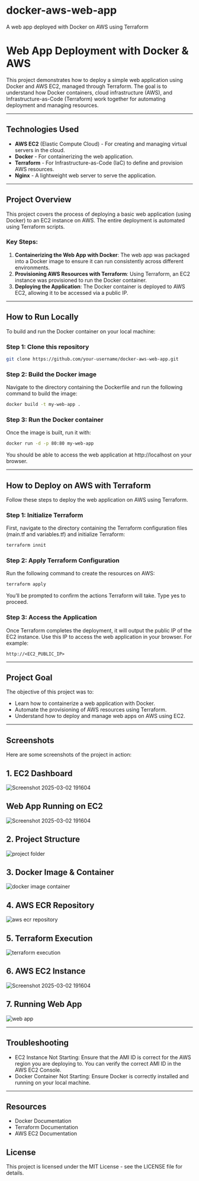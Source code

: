 # docker-aws-web-app
A web app deployed with Docker on AWS using Terraform
# Web App Deployment with Docker & AWS

This project demonstrates how to deploy a simple web application using Docker and AWS EC2, managed through Terraform. The goal is to understand how Docker containers, cloud infrastructure (AWS), and Infrastructure-as-Code (Terraform) work together for automating deployment and managing resources.

---

## Technologies Used

- **AWS EC2** (Elastic Compute Cloud) - For creating and managing virtual servers in the cloud.
- **Docker** - For containerizing the web application.
- **Terraform** - For Infrastructure-as-Code (IaC) to define and provision AWS resources.
- **Nginx** - A lightweight web server to serve the application.

---

## Project Overview

This project covers the process of deploying a basic web application (using Docker) to an EC2 instance on AWS. The entire deployment is automated using Terraform scripts.

### Key Steps:

1. **Containerizing the Web App with Docker**: The web app was packaged into a Docker image to ensure it can run consistently across different environments.
2. **Provisioning AWS Resources with Terraform**: Using Terraform, an EC2 instance was provisioned to run the Docker container.
3. **Deploying the Application**: The Docker container is deployed to AWS EC2, allowing it to be accessed via a public IP.

---

## How to Run Locally

To build and run the Docker container on your local machine:


### Step 1: Clone this repository
```bash
git clone https://github.com/your-username/docker-aws-web-app.git
```

### Step 2: Build the Docker image
Navigate to the directory containing the Dockerfile and run the following command to build the image:
```bash
docker build -t my-web-app .
```



### Step 3: Run the Docker container
Once the image is built, run it with:
```bash
docker run -d -p 80:80 my-web-app
```

You should be able to access the web application at http://localhost on your browser.

---
## How to Deploy on AWS with Terraform

Follow these steps to deploy the web application on AWS using Terraform.

### Step 1: Initialize Terraform
First, navigate to the directory containing the Terraform configuration files (main.tf and variables.tf) and initialize Terraform:
```bash
terraform innit
```


### Step 2: Apply Terraform Configuration
Run the following command to create the resources on AWS:

```bash
terraform apply
```
You’ll be prompted to confirm the actions Terraform will take. Type yes to proceed.

### Step 3: Access the Application
Once Terraform completes the deployment, it will output the public IP of the EC2 instance. Use this IP to access the web application in your browser. For example:

```text
http://<EC2_PUBLIC_IP>
```  
--- 
## Project Goal
The objective of this project was to:

- Learn how to containerize a web application with Docker.
- Automate the provisioning of AWS resources using Terraform.
- Understand how to deploy and manage web apps on AWS using EC2.
---
## Screenshots
Here are some screenshots of the project in action:

## 1. EC2 Dashboard
![Screenshot 2025-03-02 191604](https://github.com/user-attachments/assets/b0e8f2ca-019f-4884-9187-b677d2cfe432)

## Web App Running on EC2
![Screenshot 2025-03-02 191604](https://github.com/user-attachments/assets/b2bd248a-d848-4c31-87d0-61ea7d03747a)

## 2. Project Structure
![project folder](https://github.com/user-attachments/assets/abc82770-df32-4619-b5c5-cdaad2e420d7)


## 3. Docker Image & Container

![docker image   container](https://github.com/user-attachments/assets/85fe3d87-88d5-4ea6-b50c-5613fd38b468)



## 4. AWS ECR Repository
![aws ecr repository](https://github.com/user-attachments/assets/ece13926-23f9-4b15-8aca-747fcabfd63a)



## 5. Terraform Execution

![terraform execution](https://github.com/user-attachments/assets/fdad914d-32a1-47a7-a315-3174ef067385)



## 6. AWS EC2 Instance

![Screenshot 2025-03-02 191604](https://github.com/user-attachments/assets/73df3ca2-c896-4ace-b142-d841766648b3)


## 7. Running Web App

![web app](https://github.com/user-attachments/assets/7b2f57b1-b8a6-4af2-8630-ab562f3ea313)





---
## Troubleshooting
- EC2 Instance Not Starting: Ensure that the AMI ID is correct for the AWS region you are deploying to. You can verify the correct AMI ID in the AWS EC2 Console.
- Docker Container Not Starting: Ensure Docker is correctly installed and running on your local machine.
---

## Resources
- Docker Documentation
- Terraform Documentation
- AWS EC2 Documentation

## License
This project is licensed under the MIT License - see the LICENSE file for details.

